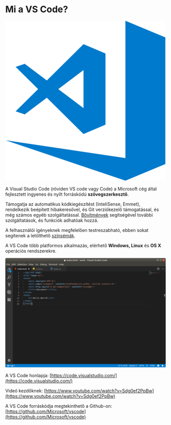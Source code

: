 # Mi a VS Code?

![](../.gitbook/assets/codelogo.png)

A Visual Studio Code \(röviden VS code vagy Code\) a Microsoft cég által fejlesztett ingyenes és nyílt forráskódú **szövegszerkesztő**. 

Támogatja az automatikus kódkiegészítést \(InteliSense, Emmet\), rendelkezik beépített hibakeresővel, és Git verziókezelő támogatással, és még számos egyéb szolgáltatással. [Bővítmények](https://marketplace.visualstudio.com/VSCode) segítségével további szolgáltatások, és funkciók adhatóak hozzá.

A felhasználói igényeknek megfelelően testreszabható, ebben sokat segítenek a letölthető [színsémák](https://marketplace.visualstudio.com/search?target=VSCode&category=Themes&sortBy=Downloads).

 A VS Code több platformos alkalmazás, elérhető **Windows, Linux** és **OS X** operációs rendszerekre. 

![A VS Code felhaszn&#xE1;l&#xF3;i fel&#xFC;lete.](../.gitbook/assets/codeshoot.png)

A VS Code honlapja: [https://code.visualstudio.com/](https://code.visualstudio.com/)

Videó kezdőknek: [https://www.youtube.com/watch?v=Sdg0ef2PpBw](https://www.youtube.com/watch?v=Sdg0ef2PpBw)

A VS Code forráskódja megtekinthető a Github-on: [https://github.com/Microsoft/vscode](https://github.com/Microsoft/vscode)

